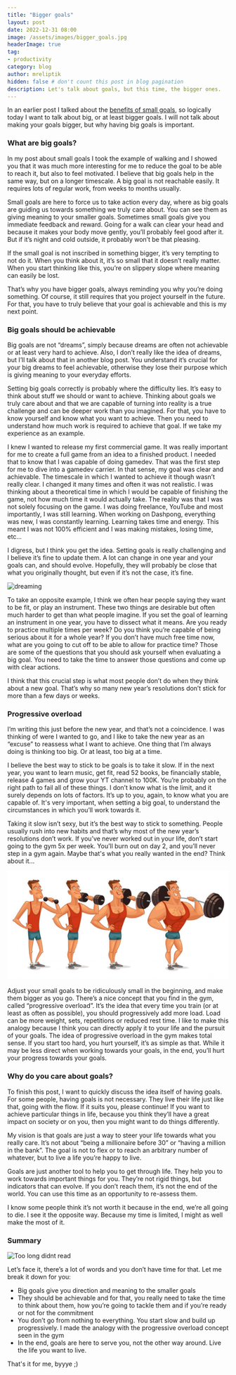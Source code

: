 ```yaml
---
title: "Bigger goals"
layout: post
date: 2022-12-31 08:00
image: /assets/images/bigger_goals.jpg
headerImage: true
tag:
- productivity
category: blog
author: mreliptik
hidden: false # don't count this post in blog pagination
description: Let's talk about goals, but this time, the bigger ones.
---
```


In an earlier post I talked about the [benefits of small goals](https://mreliptik.github.io/small-goals/), so logically today I want to talk about big, or at least bigger goals. I will not talk about making your goals bigger, but why having big goals is important.

### What are big goals?

In my post about small goals I took the example of walking and I showed you that it was much more interesting for me to reduce the goal to be able to reach it, but also to feel motivated. I believe that big goals help in the same way, but on a longer timescale. A big goal is not reachable easily. It requires lots of regular work, from weeks to months usually.

Small goals are here to force us to take action every day, where as big goals are guiding us towards something we truly care about. You can see them as giving meaning to your smaller goals. Sometimes small goals give you immediate feedback and reward. Going for a walk can clear your head and because it makes your body move gently, you’ll probably feel good after it. But if it’s night and cold outside, it probably won’t be that pleasing.

If the small goal is not inscribed in something bigger, it’s very tempting to not do it. When you think about it, it’s so small that it doesn’t really matter. When you start thinking like this, you’re on slippery slope where meaning can easily be lost.

That’s why you have bigger goals, always reminding you why you’re doing something. Of course, it still requires that you project yourself in the future. For that, you have to truly believe that your goal is achievable and this is my next point.

### Big goals should be achievable

Big goals are not “dreams”, simply because dreams are often not achievable or at least very hard to achieve. Also, I don’t really like the idea of dreams, but I’ll talk about that in another blog post. You understand it’s crucial for your big dreams to feel achievable, otherwise they lose their purpose which is giving meaning to your everyday efforts.

Setting big goals correctly is probably where the difficulty lies. It’s easy to think about stuff we should or want to achieve. Thinking about goals we truly care about and that we are capable of turning into reality is a true challenge and can be deeper work than you imagined. For that, you have to know yourself and know what you want to achieve. Then you need to understand how much work is required to achieve that goal. If we take my experience as an example.

I knew I wanted to release my first commercial game. It was really important for me to create a full game from an idea to a finished product. I needed that to know that I was capable of doing gamedev. That was the first step for me to dive into a gamedev carrier. In that sense, my goal was clear and achievable. The timescale in which I wanted to achieve it though wasn’t really clear. I changed it many times and often it was not realistic. I was thinking about a theoretical time in which I would be capable of finishing the game, not how much time it would actually take. The reality was that I was not solely focusing on the game. I was doing freelance, YouTube and most importantly, I was still learning. When working on Dashpong, everything was new, I was constantly learning. Learning takes time and energy. This meant I was not 100% efficient and I was making mistakes, losing time, etc…

I digress, but I think you get the idea. Setting goals is really challenging and I believe it’s fine to update them. A lot can change in one year and your goals can, and should evolve. Hopefully, they will probably be close that what you originally thought, but even if it’s not the case, it’s fine.

![dreaming][dreaming]

To take an opposite example, I think we often hear people saying they want to be fit, or play an instrument. These two things are desirable but often much harder to get than what people imagine. If you set the goal of learning an instrument in one year, you have to dissect what it means. Are you ready to practice multiple times per week? Do you think you’re capable of being serious about it for a whole year? If you don’t have much free time now, what are you going to cut off to be able to allow for practice time? Those are some of the questions that you should ask yourself when evaluating a big goal. You need to take the time to answer those questions and come up with clear actions.

I think that this crucial step is what most people don’t do when they think about a new goal. That’s why so many new year’s resolutions don’t stick for more than a few days or weeks.

### Progressive overload

I’m writing this just before the new year, and that’s not a coincidence. I was thinking of were I wanted to go, and I like to take the new year as an “excuse” to reassess what I want to achieve. One thing that I’m always doing is thinking too big. Or at least, too big at a time.

I believe the best way to stick to be goals is to take it slow. If in the next year, you want to learn music, get fit, read 52 books, be financially stable, release 4 games and grow your YT channel to 100K. You’re probably on the right path to fail all of these things. I don’t know what is the limit, and it surely depends on lots of factors. It’s up to you, again, to know what you are capable of. It's very important, when setting a big goal, to understand the circumstances in which you’ll work towards it.

<span class="evidence">Taking it slow isn’t sexy, but it’s the best way to stick to something.</span>
People usually rush into new habits and that’s why most of the new year’s resolutions don’t work. If you’ve never worked out in your life, don’t start going to the gym 5x per week. You’ll burn out on day 2, and you’ll never step in a gym again. Maybe that's what you really wanted in the end? Think about it...

![progressive overload][progressive_overload]

Adjust your small goals to be ridiculously small in the beginning, and make them bigger as you go. There’s a nice concept that you find in the gym, called “progressive overload”. It’s the idea that every time you train (or at least as often as possible), you should progressively add more load. Load can be more weight, sets, repetitions or reduced rest time. I like to make this analogy because I think you can directly apply it to your life and the pursuit of your goals. The idea of progressive overload in the gym makes total sense. If you start too hard, you hurt yourself, it’s as simple as that. While it may be less direct when working towards your goals, in the end, you’ll hurt your progress towards your goals.

### Why do you care about goals?

To finish this post, I want to quickly discuss the idea itself of having goals. For some people, having goals is not necessary. They live their life just like that, going with the flow. If it suits you, please continue! If you want to achieve particular things in life, because you think they’ll have a great impact on society or on you, then you might want to do things differently.

My vision is that goals are just a way to steer your life towards what you really care. It’s not about “being a millionaire before 30” or “having a million in the bank”. The goal is not to flex or to reach an arbitrary number of whatever, but to live a life you’re happy to live.

Goals are just another tool to help you to get through life. They help you to work towards important things for you. They’re not rigid things, but indicators that can evolve. If you don’t reach them, it’s not the end of the world. You can use this time as an opportunity to re-assess them.

I know some people think it’s not worth it because in the end, we’re all going to die. I see it the opposite way. Because my time is limited, I might as well make the most of it.

### Summary

![Too long didnt read][too_long_didnt_read]

Let’s face it, there’s a lot of words and you don’t have time for that. Let me break it down for you:

- Big goals give you direction and meaning to the smaller goals
- They should be achievable and for that, you really need to take the time to think about them, how you’re going to tackle them and if you’re ready or not for the commitment
- You don’t go from nothing to everything. You start slow and build up progressively. I made the analogy with the progressive overload concept seen in the gym
- In the end, goals are here to serve you, not the other way around. Live the life you want to live.

That's it for me, byyye ;)


[progressive_overload]: /assets/images/progressive_overload.jpg
[dreaming]: https://s3.amazonaws.com/ellevate-app-uploads-production/blog_posts/6232/featured_image/large/ThinkstockPhotos-478619105.jpg?1431441411
[too_long_didnt_read]: https://media.tenor.com/Lv-DF9iv7Q8AAAAd/christopher-walken-too-long-didnt-read.gif
